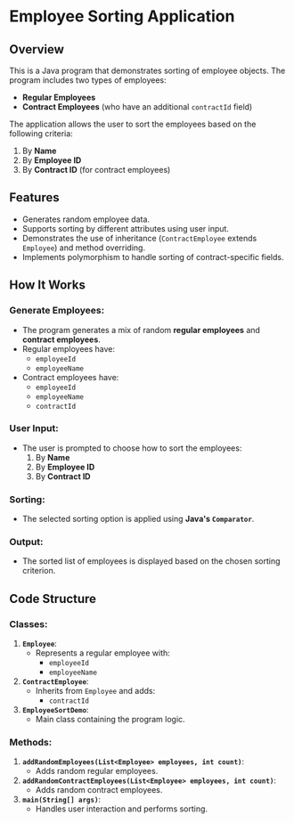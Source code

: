 # Employee Sorting Application

## Overview
This is a Java program that demonstrates sorting of employee objects. The program includes two types of employees:
- **Regular Employees**
- **Contract Employees** (who have an additional `contractId` field)

The application allows the user to sort the employees based on the following criteria:
1. By **Name**
2. By **Employee ID**
3. By **Contract ID** (for contract employees)

## Features
- Generates random employee data.
- Supports sorting by different attributes using user input.
- Demonstrates the use of inheritance (`ContractEmployee` extends `Employee`) and method overriding.
- Implements polymorphism to handle sorting of contract-specific fields.

## How It Works

### Generate Employees:
- The program generates a mix of random **regular employees** and **contract employees**.
- Regular employees have:
  - `employeeId`
  - `employeeName`
- Contract employees have:
  - `employeeId`
  - `employeeName`
  - `contractId`

### User Input:
- The user is prompted to choose how to sort the employees:
  1. By **Name**
  2. By **Employee ID**
  3. By **Contract ID**

### Sorting:
- The selected sorting option is applied using **Java's `Comparator`**.

### Output:
- The sorted list of employees is displayed based on the chosen sorting criterion.

## Code Structure

### Classes:
1. **`Employee`**:
   - Represents a regular employee with:
     - `employeeId`
     - `employeeName`
2. **`ContractEmployee`**:
   - Inherits from `Employee` and adds:
     - `contractId`
3. **`EmployeeSortDemo`**:
   - Main class containing the program logic.

### Methods:
1. **`addRandomEmployees(List<Employee> employees, int count)`**:
   - Adds random regular employees.
2. **`addRandomContractEmployees(List<Employee> employees, int count)`**:
   - Adds random contract employees.
3. **`main(String[] args)`**:
   - Handles user interaction and performs sorting.

